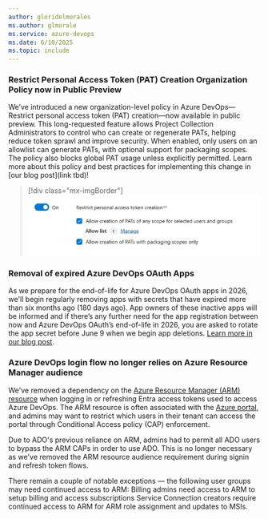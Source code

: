 ```yaml
---
author: gloridelmorales
ms.author: glmorale
ms.service: azure-devops
ms.date: 6/10/2025
ms.topic: include
---
```


### Restrict Personal Access Token (PAT) Creation Organization Policy now in Public Preview

We’ve introduced a new organization-level policy in Azure DevOps—Restrict personal access token (PAT) creation—now available in public preview. This long-requested feature allows Project Collection Administrators to control who can create or regenerate PATs, helping reduce token sprawl and improve security. When enabled, only users on an allowlist can generate PATs, with optional support for packaging scopes. The policy also blocks global PAT usage unless explicitly permitted. Learn more about this policy and best practices for implementing this change in [our blog post](link tbd)!

> [!div class="mx-imgBorder"]
> [![Screenshot of Restrict personal access token creation.](../../media/257-general-01.png "Screenshot of Restrict personal access token creation.")](../../media/257-general-01.png#lightbox)

### Removal of expired Azure DevOps OAuth Apps

As we prepare for the end-of-life for Azure DevOps OAuth apps in 2026, we'll begin regularly removing apps with secrets that have expired more than six months ago (180 days ago). App owners of these inactive apps will be informed and if there’s any further need for the app registration between now and Azure DevOps OAuth’s end-of-life in 2026, you are asked to rotate the app secret before June 9 when we begin app deletions. [Learn more in our blog post](https://devblogs.microsoft.com/devops/spring-cleaning-cta-for-azure-devops-oauth-apps-with-expired-or-long-living-secrets/).

### Azure DevOps login flow no longer relies on Azure Resource Manager audience

We've removed a dependency on the [Azure Resource Manager (ARM) resource](https://management.azure.com) when logging in or refreshing Entra access tokens used to access Azure DevOps. The ARM resource is often associated with the [Azure portal](https://portal.azure.com), and admins may want to restrict which users in their tenant can access the portal through Conditional Access policy (CAP) enforcement.

Due to ADO's previous reliance on ARM, admins had to permit all ADO users to bypass the ARM CAPs in order to use ADO. This is no longer necessary as we've removed the ARM resource audience requirement during signin and refresh token flows. 

There remain a couple of notable exceptions  — the following ​user groups may need continued access to ARM:
Billing admins need access to ARM to setup billing and access subscriptions
Service Connection creators require continued access to ARM for ARM role assignment and updates to MSIs.